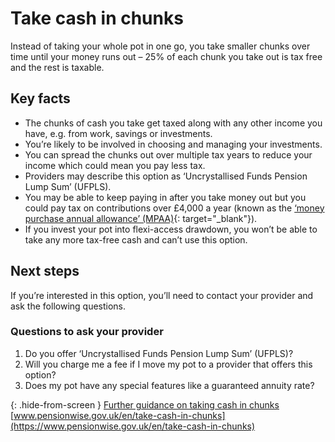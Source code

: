 # Take cash in chunks

Instead of taking your whole pot in one go, you take smaller chunks over time until your money runs out – 25% of each chunk you take out is tax free and the rest is taxable.

## Key facts

* The chunks of cash you take get taxed along with any other income you have, e.g. from work, savings or investments.
* You’re likely to be involved in choosing and managing your investments.
* You can spread the chunks out over multiple tax years to reduce your income which could mean you pay less tax.
* Providers may describe this option as ‘Uncrystallised Funds Pension Lump Sum’ (UFPLS).
* You may be able to keep paying in after you take money out but you could pay tax on contributions over £4,000 a year (known as the [‘money purchase annual allowance’ (MPAA)](https://www.gov.uk/tax-on-your-private-pension/annual-allowance#lower-allowance-if-you-take-money-from-a-pension-pot){: target="_blank"}).
* If you invest your pot into flexi-access drawdown, you won’t be able to take any more tax-free cash and can’t use this option.

## Next steps

If you’re interested in this option, you’ll need to contact your provider and ask the following questions.

### Questions to ask your provider

1. Do you offer ‘Uncrystallised Funds Pension Lump Sum’ (UFPLS)?
2. Will you charge me a fee if I move my pot to a provider that offers this option?
3. Does my pot have any special features like a guaranteed annuity rate?

{: .hide-from-screen }
[Further guidance on taking cash in chunks](https://www.pensionwise.gov.uk/en/take-cash-in-chunks)<br>
[www.pensionwise.gov.uk/en/take-cash-in-chunks](https://www.pensionwise.gov.uk/en/take-cash-in-chunks)
